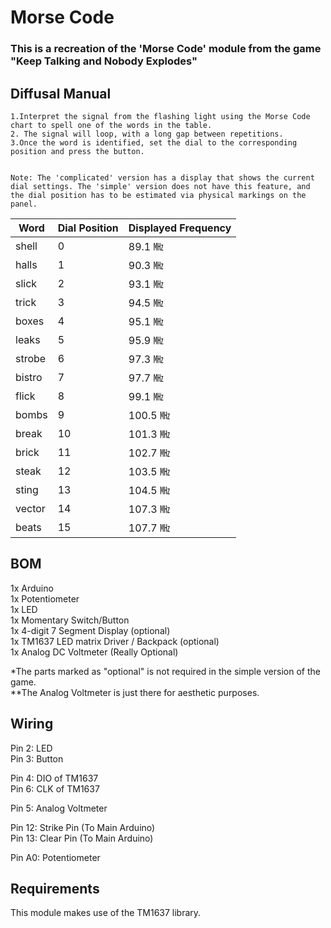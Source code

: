 # Morse Code
### This is a recreation of the 'Morse Code' module from the game "Keep Talking and Nobody Explodes"

## Diffusal Manual
```
1.Interpret the signal from the flashing light using the Morse Code chart to spell one of the words in the table.
2. The signal will loop, with a long gap between repetitions.
3.Once the word is identified, set the dial to the corresponding position and press the button.


Note: The 'complicated' version has a display that shows the current dial settings. The 'simple' version does not have this feature, and the dial position has to be estimated via physical markings on the panel. 
```
|      Word         | Dial Position | Displayed Frequency |
| ------------- | ------------- | ------------- |
| shell | 0 | 89.1 ㎒|
| halls | 1 | 90.3 ㎒|
| slick | 2 | 93.1 ㎒|
| trick | 3 | 94.5 ㎒| 
| boxes | 4 | 95.1 ㎒|
| leaks | 5 | 95.9 ㎒|
| strobe | 6 | 97.3 ㎒|
| bistro | 7 | 97.7 ㎒|
| flick | 8 | 99.1 ㎒|
| bombs | 9 | 100.5 ㎒|
| break | 10 | 101.3 ㎒|
| brick | 11 | 102.7 ㎒|
| steak | 12 | 103.5 ㎒|
| sting | 13 | 104.5 ㎒|
| vector | 14 | 107.3 ㎒|
| beats | 15 | 107.7 ㎒|


## BOM
1x Arduino</br>
1x Potentiometer </br>
1x LED </br>
1x Momentary Switch/Button</br>
1x 4-digit 7 Segment Display (optional) </br>
1x TM1637 LED matrix Driver / Backpack (optional) </br>
1x Analog DC Voltmeter (Really Optional) </br>

*The parts marked as "optional" is not required in the simple version of the game.</br>
**The Analog Voltmeter is just there for aesthetic purposes.

## Wiring
Pin 2: LED</br>
Pin 3: Button </br>

Pin 4: DIO of TM1637</br>
Pin 6: CLK of TM1637</br>

Pin 5: Analog Voltmeter</br>

Pin 12: Strike Pin (To Main Arduino) </br>
Pin 13: Clear Pin (To Main Arduino) </br>

Pin A0: Potentiometer 

## Requirements
This module makes use of the TM1637 library.
